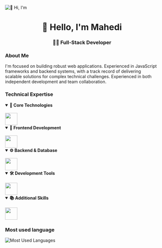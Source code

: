 ![👋 Hi, I'm](https://mir-s3-cdn-cf.behance.net/project_modules/max_1200/79731568097599.5b50bca477735.jpg)

<div align="center"> <h1>👋 Hello, I'm Mahedi</h1><h3>👨‍💻 Full-Stack Developer</h3> </div>

### About Me
I'm focused on building robust web applications. Experienced in JavaScript frameworks and backend systems, with a track record of delivering scalable solutions for complex technical challenges. Experienced in both independent development and team collaboration.

### Technical Expertise

<details open>
  <summary>
    <b>🔧 Core Technologies</b>
  </summary>
  <br>
  <img src="https://skillicons.dev/icons?i=javascript,typescript,python" height=40 />
</details>

<details open>
  <summary>
    <b>🎨 Frontend Development</b>
  </summary>
  <br>
  <img src="https://skillicons.dev/icons?i=react,nextjs,html,css,tailwindcss,bootstrap,sass,redux" height=40 />
</details>

<details open>
  <summary>
    <b>⚙️ Backend & Database</b>
  </summary>
  <br>
  <img src="https://skillicons.dev/icons?i=nodejs,express,wordpress,mysql,mongodb,prisma,nginx,docker" height=40  />
</details>

<details open>
  <summary>
    <b>🛠️ Development Tools</b>
  </summary>
  <br>
  <img src="https://skillicons.dev/icons?i=git,docker,vscode,neovim,linux,bash,vite,jest" height=40 />
</details>

<details open>
  <summary>
    <b>📚 Additional Skills</b>
  </summary>
  <br>
  <img src="https://skillicons.dev/icons?i=nginx,figma,jest,postman,markdown,regex,figma,git,github,linux,lua&perline=8" height=40  />
</details>

### Most used language

<div align="left"> <img src="https://github-readme-stats.vercel.app/api/top-langs?username=mahedikd&theme=react&hide_title=true&layout=compact&langs_count=6&hide_progress=false&card_width=440" alt="Most Used Languages" /> </div>
